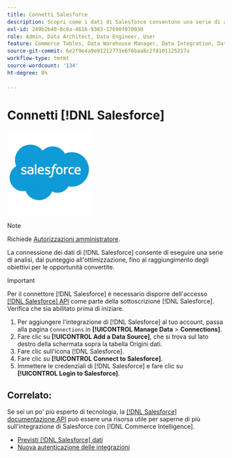 ```yaml
---
title: Connetti Salesforce
description: Scopri come i dati di Salesforce consentono una serie di analisi, dal punteggio e dall’ottimizzazione, fino al raggiungimento degli obiettivi per le opportunità convertite.
exl-id: 249b2b40-8c8a-4616-9383-17690f07003d
role: Admin, Data Architect, Data Engineer, User
feature: Commerce Tables, Data Warehouse Manager, Data Integration, Data Import/Export
source-git-commit: 6e2f9e4a9e91212771e6f6baa8c2f8101125217a
workflow-type: tm+mt
source-wordcount: '134'
ht-degree: 0%

---
```


# Connetti [!DNL Salesforce]

![](../../../assets/Salesforce_Logo.png)

>[!NOTE]
>
>Richiede [Autorizzazioni amministratore](../../../administrator/user-management/user-management.md).

La connessione dei dati di [!DNL Salesforce] consente di eseguire una serie di analisi, dal punteggio all&#39;ottimizzazione, fino al raggiungimento degli obiettivi per le opportunità convertite.

>[!IMPORTANT]
>
>Per il connettore [!DNL Salesforce] è necessario disporre dell&#39;accesso [[!DNL Salesforce] API](../integrations/salesforce.md) come parte della sottoscrizione [!DNL Salesforce]. Verifica che sia abilitato prima di iniziare.

1. Per aggiungere l&#39;integrazione di [!DNL Salesforce] al tuo account, passa alla pagina `Connections` in **[!UICONTROL Manage Data** > **Connections]**.
1. Fare clic su **[!UICONTROL Add a Data Source]**, che si trova sul lato destro della schermata sopra la tabella Origini dati.
1. Fare clic sull&#39;icona [!DNL Salesforce].
1. Fare clic su **[!UICONTROL Connect to Salesforce]**.
1. Immettere le credenziali di [!DNL Salesforce] e fare clic su **[!UICONTROL Login to Salesforce]**.

## Correlato:

Se sei un po&#39; più esperto di tecnologia, la [[!DNL Salesforce] documentazione API](https://developer.salesforce.com/docs/atlas.en-us.api_rest.meta/api_rest/intro_what_is_rest_api.htm) può essere una risorsa utile per saperne di più sull&#39;integrazione di Salesforce con [!DNL Commerce Intelligence].

* [Previsti [!DNL Salesforce] dati](../integrations/salesforce-data.md)
* [Nuova autenticazione delle integrazioni](https://experienceleague.adobe.com/docs/commerce-knowledge-base/kb/how-to/mbi-reauthenticating-integrations.html?lang=it)
